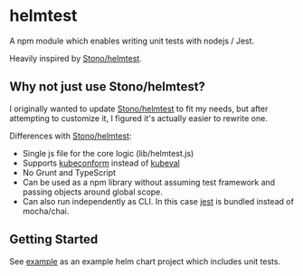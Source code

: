 # helmtest

A npm module which enables writing unit tests with nodejs / Jest.

Heavily inspired by [Stono/helmtest](https://github.com/Stono/helm-test).

## Why not just use Stono/helmtest?

I originally wanted to update [Stono/helmtest](https://github.com/Stono/helm-test) to fit my needs,
but after attempting to customize it, I figured it's actually easier to rewrite one.

Differences with [Stono/helmtest](https://github.com/Stono/helm-test):

- Single js file for the core logic (lib/helmtest.js)
- Supports [kubeconform](https://github.com/yannh/kubeconform) instead of [kubeval](https://github.com/instrumenta/kubeval/)
- No Grunt and TypeScript
- Can be used as a npm library without assuming test framework and passing objects around global scope.
- Can also run independently as CLI. In this case [jest](https://jestjs.io/) is bundled instead of mocha/chai.

## Getting Started

See [example](../../tree/example) as an example helm chart project which includes unit tests.
